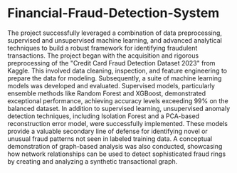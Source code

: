 # Financial-Fraud-Detection-System
The project successfully leveraged a combination of data preprocessing, supervised and unsupervised machine learning, and advanced analytical techniques to build a robust framework for identifying fraudulent transactions.
The project began with the acquisition and rigorous preprocessing of the "Credit Card Fraud Detection Dataset 2023" from Kaggle. This involved data cleaning, inspection, and feature engineering to prepare the data for modeling. Subsequently, a suite of machine learning models was developed and evaluated. Supervised models, particularly ensemble methods like Random Forest and XGBoost, demonstrated exceptional performance, achieving accuracy levels exceeding 99% on the balanced dataset.
In addition to supervised learning, unsupervised anomaly detection techniques, including Isolation Forest and a PCA-based reconstruction error model, were successfully implemented. These models provide a valuable secondary line of defense for identifying novel or unusual fraud patterns not seen in labeled training data. A conceptual demonstration of graph-based analysis was also conducted, showcasing how network relationships can be used to detect sophisticated fraud rings by creating and analyzing a synthetic transactional graph.

